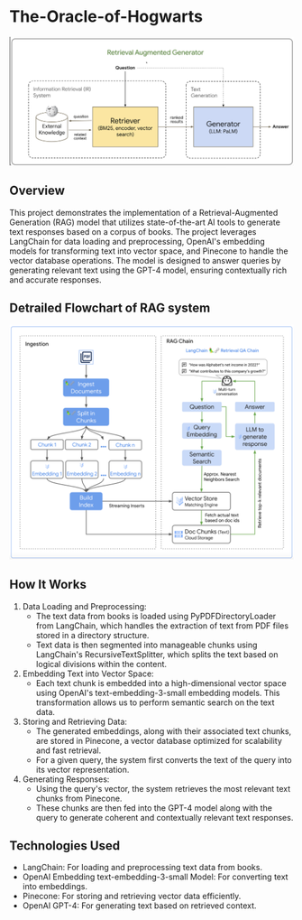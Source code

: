 # The-Oracle-of-Hogwarts
![General Overview](https://github.com/AnanthaPadmanaban-KrishnaKumar/The-Oracle-of-Hogwarts/blob/main/assets/overview_rag.png)

## Overview
This project demonstrates the implementation of a Retrieval-Augmented Generation (RAG) model that utilizes state-of-the-art AI tools to generate text responses based on a corpus of books. The project leverages LangChain for data loading and preprocessing, OpenAI's embedding models for transforming text into vector space, and Pinecone to handle the vector database operations. The model is designed to answer queries by generating relevant text using the GPT-4 model, ensuring contextually rich and accurate responses.

## Detrailed Flowchart of RAG system
![General Overview](https://github.com/AnanthaPadmanaban-KrishnaKumar/The-Oracle-of-Hogwarts/blob/main/assets/RAG.png)

## How It Works
1. Data Loading and Preprocessing:
    * The text data from books is loaded using PyPDFDirectoryLoader from LangChain, which handles the extraction of text from PDF files stored in a directory structure.
    * Text data is then segmented into manageable chunks using LangChain's RecursiveTextSplitter, which splits the text based on logical divisions within the content.
2. Embedding Text into Vector Space:
    * Each text chunk is embedded into a high-dimensional vector space using OpenAI's text-embedding-3-small embedding models. This transformation allows us to perform semantic search on the text data.
3. Storing and Retrieving Data:
    * The generated embeddings, along with their associated text chunks, are stored in Pinecone, a vector database optimized for scalability and fast retrieval.
    * For a given query, the system first converts the text of the query into its vector representation.
4. Generating Responses:
    * Using the query's vector, the system retrieves the most relevant text chunks from Pinecone.
    * These chunks are then fed into the GPT-4 model along with the query to generate coherent and contextually relevant text responses.
## Technologies Used
* LangChain: For loading and preprocessing text data from books.
* OpenAI Embedding text-embedding-3-small Model: For converting text into embeddings.
* Pinecone: For storing and retrieving vector data efficiently.
* OpenAI GPT-4: For generating text based on retrieved context.
